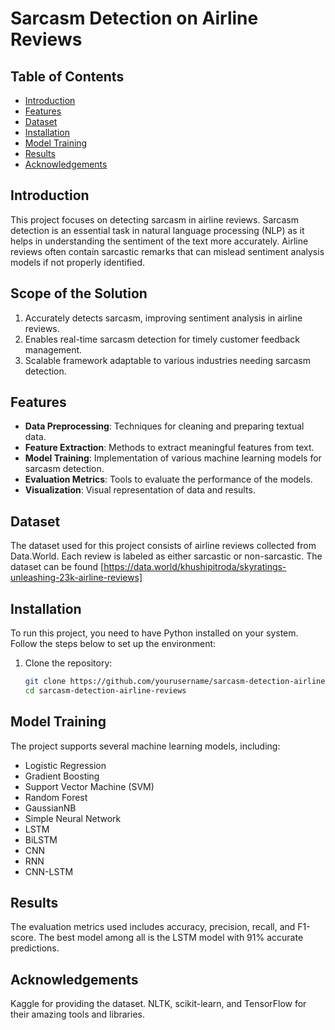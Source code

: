 # Sarcasm Detection on Airline Reviews

## Table of Contents
- [Introduction](#introduction)
- [Features](#features)
- [Dataset](#dataset)
- [Installation](#installation)
- [Model Training](#model-training)
- [Results](#results)
- [Acknowledgements](#acknowledgements)

## Introduction
This project focuses on detecting sarcasm in airline reviews. Sarcasm detection is an essential task in natural language processing (NLP) as it helps in understanding the sentiment of the text more accurately. Airline reviews often contain sarcastic remarks that can mislead sentiment analysis models if not properly identified.

## Scope of the Solution
1. Accurately detects sarcasm, improving sentiment analysis in airline reviews.
2. Enables real-time sarcasm detection for timely customer feedback management.
3. Scalable framework adaptable to various industries needing sarcasm detection.


## Features
- **Data Preprocessing**: Techniques for cleaning and preparing textual data.
- **Feature Extraction**: Methods to extract meaningful features from text.
- **Model Training**: Implementation of various machine learning models for sarcasm detection.
- **Evaluation Metrics**: Tools to evaluate the performance of the models.
- **Visualization**: Visual representation of data and results.

## Dataset
The dataset used for this project consists of airline reviews collected from Data.World. Each review is labeled as either sarcastic or non-sarcastic. The dataset can be found [https://data.world/khushipitroda/skyratings-unleashing-23k-airline-reviews]

## Installation
To run this project, you need to have Python installed on your system. Follow the steps below to set up the environment:

1. Clone the repository:
    ```bash
    git clone https://github.com/yourusername/sarcasm-detection-airline-reviews.git
    cd sarcasm-detection-airline-reviews
    ```

## Model Training
The project supports several machine learning models, including:
- Logistic Regression
- Gradient Boosting
- Support Vector Machine (SVM)
- Random Forest
- GaussianNB
- Simple Neural Network
- LSTM
- BiLSTM
- CNN
- RNN
- CNN-LSTM

## Results
The evaluation metrics used includes accuracy, precision, recall, and F1-score.
The best model among all is the LSTM model with 91% accurate predictions.

## Acknowledgements
Kaggle for providing the dataset.
NLTK, scikit-learn, and TensorFlow for their amazing tools and libraries.
